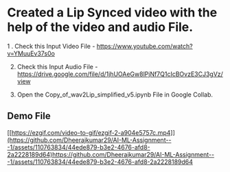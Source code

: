 
# Created a Lip Synced video with the help of the video and audio File.

1 . Check this Input Video File - https://www.youtube.com/watch?v=YMuuEv37s0o

2. Check this Input Audio File  - https://drive.google.com/file/d/1jhUOAeGw8lPjNf7Q1cIcBOvzE3CJ3gVz/view

3. Open the Copy_of_wav2Lip_simplified_v5.ipynb File in Google Collab.




## Demo File ##



[[https://ezgif.com/video-to-gif/ezgif-2-a904e5757c.mp4]](https://github.com/Dheerajkumar29/AI-ML-Assignment---1/assets/110763834/44ede879-b3e2-4676-afd8-2a2228189d64)https://github.com/Dheerajkumar29/AI-ML-Assignment---1/assets/110763834/44ede879-b3e2-4676-afd8-2a2228189d64
